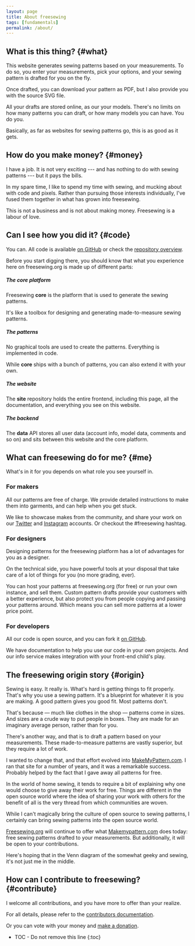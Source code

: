```yaml
---
layout: page
title: About freesewing
tags: [fundamentals]
permalink: /about/
---
```

## What is this thing? {#what}
This website generates sewing patterns based on your measurements.
To do so, you enter your measurements, pick your options, and your sewing pattern is drafted for you on the fly.

Once drafted, you can download your pattern as PDF, but I also provide you with the source SVG file.

All your drafts are stored online, as our your models. There's no limits on how many patterns you can draft,
or how many models you can have. You do you.

Basically, as far as websites for sewing patterns go, this is as good as it gets.

## How do you make money? {#money}

I have a job. It is not very exciting --- and has nothing to do with sewing patterns --- but it pays the bills.

In my spare time, I like to spend my time with sewing, and mucking about with code and pixels.
Rather than pursuing those interests individually, I've fused them together in what has grown into freesewing.

This is not a business and is not about making money. Freesewing is a labour of love.

## Can I see how you did it? {#code}

You can. All code is available [on GitHub](https://github.com/freesewing/) or check the
[repository overview](/docs/repositories). 

Before you start digging there, you should know that
what you experience here on freesewing.org is made up of different parts:

##### The core platform
Freesewing **core** is the platform that is used to generate the sewing patterns.

It's like a toolbox for designing and generating made-to-measure sewing patterns.

##### The patterns
No graphical tools are used to create the patterns. Everything is implemented in code.

While **core** ships with a bunch of patterns, you can also extend it with your own.



##### The website

The **site** repository holds the entire frontend, including this page,
all the documentation, and everything you see on this website.

##### The backend

The **data** API stores all user data (account info, model data, comments and so on)
and sits between this website and the core platform.


## What can freesewing do for me? {#me}

What's in it for you depends on what role you see yourself in.

### For makers

All our patterns are free of charge. We provide detailed instructions to make them into garments,
and can help when you get stuck.

We like to showcase makes from the community, and share your work on our 
[Twitter](https://twitter.com/freesewing_org) and 
[Instagram](https://www.instagram.com/freesewing_org/)
accounts. Or checkout the #freesewing hashtag.

### For designers

Designing patterns for the freesewing platform has a lot of advantages for you as a designer.

On the technical side, you have powerful tools at your disposal that take care of a lot
of things for you (no more grading, ever).

You can host your patterns at freesewing.org (for free) or run your own
instance, and sell them. Custom pattern drafts provide your customers 
with a better experience, but also protect you from people copying and passing your
patterns around. Which means you can sell more patterns at a lower price point.

### For developers

All our code is open source, and you can fork it [on GitHub](https://github.com/freesewing).

We have documentation to help you use our code in your own projects. 
And our info service makes integration with your front-end child's play.

## The freesewing origin story {#origin}

Sewing is easy. It really is. 
What's hard is getting things to fit properly. 
That's why you use a sewing pattern. 
It's a blueprint for whatever it is you are making. 
A good pattern gives you good fit. Most patterns don't.

That's because &mdash; much like clothes in the shop &mdash; patterns come in sizes. 
And sizes are a crude way to put people in boxes. 
They are made for an imaginary average person, rather than for you.

There's another way, and that is to draft a pattern based on your measurements. 
These made-to-measure patterns are vastly superior, but they require a lot of work.

I wanted to change that, and that effort evolved into 
[MakeMyPattern.com](https://makemypattern.com/).
I ran that site for a number of years, and it was a remarkable success.
Probably helped by the fact that I gave away all patterns for free.

In the world of home sewing, it tends to require a bit of 
explaining why one would choose to give away their work for free. 
Things are different in the open source world where the idea of 
sharing your work with others for the benefit of all is 
the very thread from which communities are woven.

While I can't magically bring the culture of open source 
to sewing patterns, I certainly can bring sewing patterns 
into the open source world.

[Freesewing.org](https://freesewing.org/) will continue to offer what 
[Makemypattern.com](https://makemypattern.com/) does today: 
free sewing patterns drafted to your measurements. 
But additionally, it will be open to your contributions.

Here's hoping that in the Venn diagram of the somewhat geeky and sewing, 
it's not just me in the middle.

## How can I contribute to freesewing? {#contribute}

I welcome all contributions, and you have more to offer than your realize.

For all details, please refer to the [contributors documentation](/contribute).

Or you can vote with your money and [make a donation](/donate).

* TOC - Do not remove this line
{:toc}

